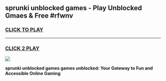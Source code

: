 
## sprunki unblocked games - Play Unblocked Gmaes & Free #rfwnv
<h3>
<a href="https://news.freeplayer.one?title=sprunki_unblocked_games&ref=24F">CLICK TO PLAY</a></h3>
<hr>

<h3>
<a href="https://news.freeplayer.one?title=sprunki_unblocked_games&ref=24F">CLICK 2 PLAY</a>
  
</h3>

<a href="https://news.freeplayer.one?title=sprunki_unblocked_games&ref=24F/"><img src="https://clearcache.store/games.png"></a>


**sprunki unblocked games games unblocked: Your Gateway to Fun and Accessible Online Gaming**
